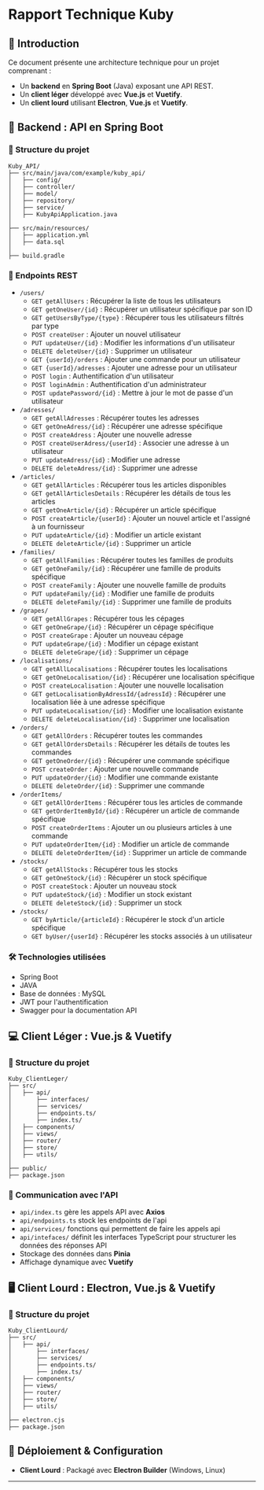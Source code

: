 # Rapport Technique Kuby

## 📌 Introduction
Ce document présente une architecture technique pour un projet comprenant :
- Un **backend** en **Spring Boot** (Java) exposant une API REST.
- Un **client léger** développé avec **Vue.js** et **Vuetify**.
- Un **client lourd** utilisant **Electron**, **Vue.js** et **Vuetify**.

## 🚀 Backend : API en Spring Boot

### 📂 Structure du projet
```
Kuby_API/
├── src/main/java/com/example/kuby_api/
│   ├── config/
│   ├── controller/
│   ├── model/
│   ├── repository/
│   ├── service/
│   ├── KubyApiApplication.java
│
├── src/main/resources/
│   ├── application.yml
│   ├── data.sql
│
├── build.gradle
```

### 🔗 Endpoints REST
- `/users/`
    - `GET getAllUsers` : Récupérer la liste de tous les utilisateurs
    - `GET getOneUser/{id}` : Récupérer un utilisateur spécifique par son ID
    - `GET getUsersByType/{type}` : Récupérer tous les utilisateurs filtrés par type
    - `POST createUser` : Ajouter un nouvel utilisateur
    - `PUT updateUser/{id}` : Modifier les informations d'un utilisateur
    - `DELETE deleteUser/{id}` : Supprimer un utilisateur
    - `GET {userId}/orders` : Ajouter une commande pour un utilisateur
    - `GET {userId}/adresses` : Ajouter une adresse pour un utilisateur
    - `POST login` : Authentification d'un utilisateur
    - `POST loginAdmin` : Authentification d'un administrateur
    - `POST updatePassword/{id}` : Mettre à jour le mot de passe d'un utilisateur
- `/adresses/`
    - `GET getAllAdresses` : Récupérer toutes les adresses
    - `GET getOneAdress/{id}` : Récupérer une adresse spécifique
    - `POST createAdress` : Ajouter une nouvelle adresse
    - `POST createUserAdress/{userId}` : Associer une adresse à un utilisateur
    - `PUT updateAdress/{id}` : Modifier une adresse
    - `DELETE deleteAdress/{id}` : Supprimer une adresse
- `/articles/`
    - `GET getAllArticles` : Récupérer tous les articles disponibles
    - `GET getAllArticlesDetails` : Récupérer les détails de tous les articles
    - `GET getOneArticle/{id}` : Récupérer un article spécifique
    - `POST createArticle/{userId}` : Ajouter un nouvel article et l'assigné à un fournisseur
    - `PUT updateArticle/{id}` : Modifier un article existant
    - `DELETE deleteArticle/{id}` : Supprimer un article
- `/families/`
    - `GET getAllFamilies` : Récupérer toutes les familles de produits
    - `GET getOneFamily/{id}` : Récupérer une famille de produits spécifique
    - `POST createFamily` : Ajouter une nouvelle famille de produits
    - `PUT updateFamily/{id}` : Modifier une famille de produits
    - `DELETE deleteFamily/{id}` : Supprimer une famille de produits
- `/grapes/`
    - `GET getAllGrapes` : Récupérer tous les cépages
    - `GET getOneGrape/{id}` : Récupérer un cépage spécifique
    - `POST createGrape` : Ajouter un nouveau cépage
    - `PUT updateGrape/{id}` : Modifier un cépage existant
    - `DELETE deleteGrape/{id}` : Supprimer un cépage
- `/localisations/`
    - `GET getAllLocalisations` : Récupérer toutes les localisations
    - `GET getOneLocalisation/{id}` : Récupérer une localisation spécifique
    - `POST createLocalisation` : Ajouter une nouvelle localisation
    - `GET getLocalisationByAdressId/{adressId}` : Récupérer une localisation liée à une adresse spécifique
    - `PUT updateLocalisation/{id}` : Modifier une localisation existante
    - `DELETE deleteLocalisation/{id}` : Supprimer une localisation
- `/orders/`
    - `GET getAllOrders` : Récupérer toutes les commandes
    - `GET getAllOrdersDetails` : Récupérer les détails de toutes les commandes
    - `GET getOneOrder/{id}` : Récupérer une commande spécifique
    - `POST createOrder` : Ajouter une nouvelle commande
    - `PUT updateOrder/{id}` : Modifier une commande existante
    - `DELETE deleteOrder/{id}` : Supprimer une commande
- `/orderItems/`
    - `GET getAllOrderItems` : Récupérer tous les articles de commande
    - `GET getOrderItemById/{id}` : Récupérer un article de commande spécifique
    - `POST createOrderItems` : Ajouter un ou plusieurs articles à une commande
    - `PUT updateOrderItem/{id}` : Modifier un article de commande
    - `DELETE deleteOrderItem/{id}` : Supprimer un article de commande
- `/stocks/`
    - `GET getAllStocks` : Récupérer tous les stocks
    - `GET getOneStock/{id}` : Récupérer un stock spécifique
    - `POST createStock` : Ajouter un nouveau stock
    - `PUT updateStock/{id}` : Modifier un stock existant
    - `DELETE deleteStock/{id}` : Supprimer un stock
- `/stocks/`
    - `GET byArticle/{articleId}` : Récupérer le stock d'un article spécifique
    - `GET byUser/{userId}` : Récupérer les stocks associés à un utilisateur

### 🛠 Technologies utilisées
- Spring Boot
- JAVA
- Base de données : MySQL
- JWT pour l'authentification
- Swagger pour la documentation API

## 💻 Client Léger : Vue.js & Vuetify

### 📂 Structure du projet
```
Kuby_ClientLeger/
├── src/
│   ├── api/
│       ├── interfaces/
│       ├── services/
│       ├── endpoints.ts/
│       ├── index.ts/
│   ├── components/
│   ├── views/
│   ├── router/
│   ├── store/
│   ├── utils/
│
├── public/
├── package.json
```

### 🔗 Communication avec l'API
- `api/index.ts` gère les appels API avec **Axios**
- `api/endpoints.ts` stock les endpoints de l'api
- `api/services/` fonctions qui permettent de faire les appels api
- `api/intefaces/` définit les interfaces TypeScript pour structurer les données des réponses API
- Stockage des données dans **Pinia**
- Affichage dynamique avec **Vuetify**

## 🖥 Client Lourd : Electron, Vue.js & Vuetify

### 📂 Structure du projet
```
Kuby_ClientLourd/
├── src/
│   ├── api/
│       ├── interfaces/
│       ├── services/
│       ├── endpoints.ts/
│       ├── index.ts/
│   ├── components/
│   ├── views/
│   ├── router/
│   ├── store/
│   ├── utils/
│
├── electron.cjs
├── package.json
```

## 🚀 Déploiement & Configuration
- **Client Lourd** : Packagé avec **Electron Builder** (Windows, Linux)

---

